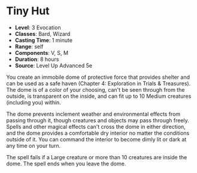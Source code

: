 # Tiny Hut

- **Level**: 3 Evocation
- **Classes**: Bard, Wizard
- **Casting Time**: 1 minute
- **Range**: self
- **Components**: V, S, M
- **Duration**: 8 hours
- **Source**: Level Up Advanced 5e

You create an immobile dome of protective force that provides shelter and can be used as a safe haven (Chapter 4: Exploration in Trials & Treasures). The dome is of a color of your choosing, can't be seen through from the outside, is transparent on the inside, and can fit up to 10 Medium creatures (including you) within.

The dome prevents inclement weather and environmental effects from passing through it, though creatures and objects may pass through freely. Spells and other magical effects can't cross the dome in either direction, and the dome provides a comfortable dry interior no matter the conditions outside of it. You can command the interior to become dimly lit or dark at any time on your turn.

The spell fails if a Large creature or more than 10 creatures are inside the dome. The spell ends when you leave the dome.

